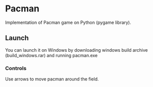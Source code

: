 # Pacman
Implementation of Pacman game on Python (pygame library).

## Launch
You can launch it on Windows by downloading windows build archive (build_windows.rar) and running pacman.exe

### Controls
Use arrows to move pacman around the field.

